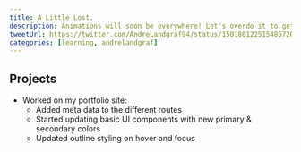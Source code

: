 ```yaml
---
title: A Little Lost.
description: Animations will soon be everywhere! Let's overdo it to get some practice!
tweetUrl: https://twitter.com/AndreLandgraf94/status/1501801225154867202
categories: [learning, andrelandgraf]
---
```


## Projects

- Worked on my portfolio site:
  - Added meta data to the different routes
  - Started updating basic UI components with new primary & secondary colors
  - Updated outline styling on hover and focus
